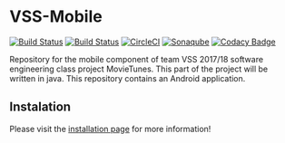 # VSS-Mobile



[![Build Status](https://jiratinf16b4.it.dh-karlsruhe.de/buildStatus/icon?job=VSS)](https://jiratinf16b4.it.dh-karlsruhe.de/job/VSS)
[![Build Status](https://travis-ci.org/VSSSE/VSS-Mobile.svg?branch=master)](https://travis-ci.org/VSSSE/VSS-Mobile)
[![CircleCI](https://circleci.com/gh/VSSSE/VSS-Mobile.svg?style=svg)](https://circleci.com/gh/VSSSE/VSS-Mobile)
[![Sonaqube](https://sonarcloud.io/api/project_badges/measure?project=VSS-Mobile%3Aapp&metric=coverage)](https://sonarcloud.io/organizations/vss/projects)
[![Codacy Badge](https://api.codacy.com/project/badge/Grade/eb4cec1f9c244020ab167004d3f1fe99)](https://www.codacy.com/app/C0D3D3V/VSS-Mobile?utm_source=github.com&amp;utm_medium=referral&amp;utm_content=VSSSE/VSS-Mobile&amp;utm_campaign=Badge_Grade)

Repository for the mobile component of team VSS 2017/18 software engineering class project MovieTunes.
This part of the project will be written in java. This repository contains an Android application.


## Instalation
Please visit the [installation page](install) for more information!
